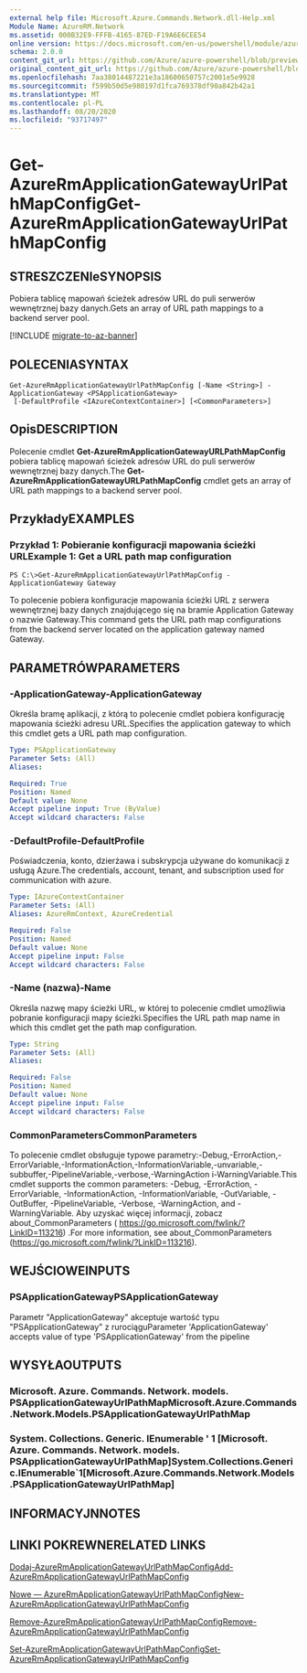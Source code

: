 ```yaml
---
external help file: Microsoft.Azure.Commands.Network.dll-Help.xml
Module Name: AzureRM.Network
ms.assetid: 000B32E9-FFFB-4165-87ED-F19A6E6CEE54
online version: https://docs.microsoft.com/en-us/powershell/module/azurerm.network/get-azurermapplicationgatewayurlpathmapconfig
schema: 2.0.0
content_git_url: https://github.com/Azure/azure-powershell/blob/preview/src/ResourceManager/Network/Commands.Network/help/Get-AzureRmApplicationGatewayUrlPathMapConfig.md
original_content_git_url: https://github.com/Azure/azure-powershell/blob/preview/src/ResourceManager/Network/Commands.Network/help/Get-AzureRmApplicationGatewayUrlPathMapConfig.md
ms.openlocfilehash: 7aa38014487221e3a18600650757c2001e5e9928
ms.sourcegitcommit: f599b50d5e980197d1fca769378df90a842b42a1
ms.translationtype: MT
ms.contentlocale: pl-PL
ms.lasthandoff: 08/20/2020
ms.locfileid: "93717497"
---
```

# <span data-ttu-id="c2eed-101">Get-AzureRmApplicationGatewayUrlPathMapConfig</span><span class="sxs-lookup"><span data-stu-id="c2eed-101">Get-AzureRmApplicationGatewayUrlPathMapConfig</span></span>

## <span data-ttu-id="c2eed-102">STRESZCZENIe</span><span class="sxs-lookup"><span data-stu-id="c2eed-102">SYNOPSIS</span></span>
<span data-ttu-id="c2eed-103">Pobiera tablicę mapowań ścieżek adresów URL do puli serwerów wewnętrznej bazy danych.</span><span class="sxs-lookup"><span data-stu-id="c2eed-103">Gets an array of URL path mappings to a backend server pool.</span></span>

[!INCLUDE [migrate-to-az-banner](../../includes/migrate-to-az-banner.md)]

## <span data-ttu-id="c2eed-104">POLECENIA</span><span class="sxs-lookup"><span data-stu-id="c2eed-104">SYNTAX</span></span>

```
Get-AzureRmApplicationGatewayUrlPathMapConfig [-Name <String>] -ApplicationGateway <PSApplicationGateway>
 [-DefaultProfile <IAzureContextContainer>] [<CommonParameters>]
```

## <span data-ttu-id="c2eed-105">Opis</span><span class="sxs-lookup"><span data-stu-id="c2eed-105">DESCRIPTION</span></span>
<span data-ttu-id="c2eed-106">Polecenie cmdlet **Get-AzureRmApplicationGatewayURLPathMapConfig** pobiera tablicę mapowań ścieżek adresów URL do puli serwerów wewnętrznej bazy danych.</span><span class="sxs-lookup"><span data-stu-id="c2eed-106">The **Get-AzureRmApplicationGatewayURLPathMapConfig** cmdlet gets an array of URL path mappings to a backend server pool.</span></span>

## <span data-ttu-id="c2eed-107">Przykłady</span><span class="sxs-lookup"><span data-stu-id="c2eed-107">EXAMPLES</span></span>

### <span data-ttu-id="c2eed-108">Przykład 1: Pobieranie konfiguracji mapowania ścieżki URL</span><span class="sxs-lookup"><span data-stu-id="c2eed-108">Example 1: Get a URL path map configuration</span></span>
```
PS C:\>Get-AzureRmApplicationGatewayUrlPathMapConfig -ApplicationGateway Gateway
```

<span data-ttu-id="c2eed-109">To polecenie pobiera konfiguracje mapowania ścieżki URL z serwera wewnętrznej bazy danych znajdującego się na bramie Application Gateway o nazwie Gateway.</span><span class="sxs-lookup"><span data-stu-id="c2eed-109">This command gets the URL path map configurations from the backend server located on the application gateway named Gateway.</span></span>

## <span data-ttu-id="c2eed-110">PARAMETRÓW</span><span class="sxs-lookup"><span data-stu-id="c2eed-110">PARAMETERS</span></span>

### <span data-ttu-id="c2eed-111">-ApplicationGateway</span><span class="sxs-lookup"><span data-stu-id="c2eed-111">-ApplicationGateway</span></span>
<span data-ttu-id="c2eed-112">Określa bramę aplikacji, z którą to polecenie cmdlet pobiera konfigurację mapowania ścieżki adresu URL.</span><span class="sxs-lookup"><span data-stu-id="c2eed-112">Specifies the application gateway to which this cmdlet gets a URL path map configuration.</span></span>

```yaml
Type: PSApplicationGateway
Parameter Sets: (All)
Aliases: 

Required: True
Position: Named
Default value: None
Accept pipeline input: True (ByValue)
Accept wildcard characters: False
```

### <span data-ttu-id="c2eed-113">-DefaultProfile</span><span class="sxs-lookup"><span data-stu-id="c2eed-113">-DefaultProfile</span></span>
<span data-ttu-id="c2eed-114">Poświadczenia, konto, dzierżawa i subskrypcja używane do komunikacji z usługą Azure.</span><span class="sxs-lookup"><span data-stu-id="c2eed-114">The credentials, account, tenant, and subscription used for communication with azure.</span></span>

```yaml
Type: IAzureContextContainer
Parameter Sets: (All)
Aliases: AzureRmContext, AzureCredential

Required: False
Position: Named
Default value: None
Accept pipeline input: False
Accept wildcard characters: False
```

### <span data-ttu-id="c2eed-115">-Name (nazwa)</span><span class="sxs-lookup"><span data-stu-id="c2eed-115">-Name</span></span>
<span data-ttu-id="c2eed-116">Określa nazwę mapy ścieżki URL, w której to polecenie cmdlet umożliwia pobranie konfiguracji mapy ścieżki.</span><span class="sxs-lookup"><span data-stu-id="c2eed-116">Specifies the URL path map name in which this cmdlet get the path map configuration.</span></span>

```yaml
Type: String
Parameter Sets: (All)
Aliases: 

Required: False
Position: Named
Default value: None
Accept pipeline input: False
Accept wildcard characters: False
```

### <span data-ttu-id="c2eed-117">CommonParameters</span><span class="sxs-lookup"><span data-stu-id="c2eed-117">CommonParameters</span></span>
<span data-ttu-id="c2eed-118">To polecenie cmdlet obsługuje typowe parametry:-Debug,-ErrorAction,-ErrorVariable,-InformationAction,-InformationVariable,-unvariable,-subbuffer,-PipelineVariable,-verbose,-WarningAction i-WarningVariable.</span><span class="sxs-lookup"><span data-stu-id="c2eed-118">This cmdlet supports the common parameters: -Debug, -ErrorAction, -ErrorVariable, -InformationAction, -InformationVariable, -OutVariable, -OutBuffer, -PipelineVariable, -Verbose, -WarningAction, and -WarningVariable.</span></span> <span data-ttu-id="c2eed-119">Aby uzyskać więcej informacji, zobacz about_CommonParameters ( https://go.microsoft.com/fwlink/?LinkID=113216) .</span><span class="sxs-lookup"><span data-stu-id="c2eed-119">For more information, see about_CommonParameters (https://go.microsoft.com/fwlink/?LinkID=113216).</span></span>

## <span data-ttu-id="c2eed-120">WEJŚCIOWE</span><span class="sxs-lookup"><span data-stu-id="c2eed-120">INPUTS</span></span>

### <span data-ttu-id="c2eed-121">PSApplicationGateway</span><span class="sxs-lookup"><span data-stu-id="c2eed-121">PSApplicationGateway</span></span>
<span data-ttu-id="c2eed-122">Parametr "ApplicationGateway" akceptuje wartość typu "PSApplicationGateway" z rurociągu</span><span class="sxs-lookup"><span data-stu-id="c2eed-122">Parameter 'ApplicationGateway' accepts value of type 'PSApplicationGateway' from the pipeline</span></span>

## <span data-ttu-id="c2eed-123">WYSYŁA</span><span class="sxs-lookup"><span data-stu-id="c2eed-123">OUTPUTS</span></span>

### <span data-ttu-id="c2eed-124">Microsoft. Azure. Commands. Network. models. PSApplicationGatewayUrlPathMap</span><span class="sxs-lookup"><span data-stu-id="c2eed-124">Microsoft.Azure.Commands.Network.Models.PSApplicationGatewayUrlPathMap</span></span>

### <span data-ttu-id="c2eed-125">System. Collections. Generic. IEnumerable ' 1 [Microsoft. Azure. Commands. Network. models. PSApplicationGatewayUrlPathMap]</span><span class="sxs-lookup"><span data-stu-id="c2eed-125">System.Collections.Generic.IEnumerable\`1[Microsoft.Azure.Commands.Network.Models.PSApplicationGatewayUrlPathMap]</span></span>

## <span data-ttu-id="c2eed-126">INFORMACYJN</span><span class="sxs-lookup"><span data-stu-id="c2eed-126">NOTES</span></span>

## <span data-ttu-id="c2eed-127">LINKI POKREWNE</span><span class="sxs-lookup"><span data-stu-id="c2eed-127">RELATED LINKS</span></span>

[<span data-ttu-id="c2eed-128">Dodaj-AzureRmApplicationGatewayUrlPathMapConfig</span><span class="sxs-lookup"><span data-stu-id="c2eed-128">Add-AzureRmApplicationGatewayUrlPathMapConfig</span></span>](./Add-AzureRmApplicationGatewayUrlPathMapConfig.md)

[<span data-ttu-id="c2eed-129">Nowe — AzureRmApplicationGatewayUrlPathMapConfig</span><span class="sxs-lookup"><span data-stu-id="c2eed-129">New-AzureRmApplicationGatewayUrlPathMapConfig</span></span>](./New-AzureRmApplicationGatewayUrlPathMapConfig.md)

[<span data-ttu-id="c2eed-130">Remove-AzureRmApplicationGatewayUrlPathMapConfig</span><span class="sxs-lookup"><span data-stu-id="c2eed-130">Remove-AzureRmApplicationGatewayUrlPathMapConfig</span></span>](./Remove-AzureRmApplicationGatewayUrlPathMapConfig.md)

[<span data-ttu-id="c2eed-131">Set-AzureRmApplicationGatewayUrlPathMapConfig</span><span class="sxs-lookup"><span data-stu-id="c2eed-131">Set-AzureRmApplicationGatewayUrlPathMapConfig</span></span>](./Set-AzureRmApplicationGatewayUrlPathMapConfig.md)


